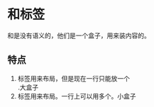 # <div>和<span>标签

<div>和<span>是没有语义的，他们是一个盒子，用来装内容的。

## 特点
1. <div>标签用来布局，但是现在一行只能放一个<div>.大盒子
2. <span>标签用来布局。一行上可以用多个<span>。小盒子

